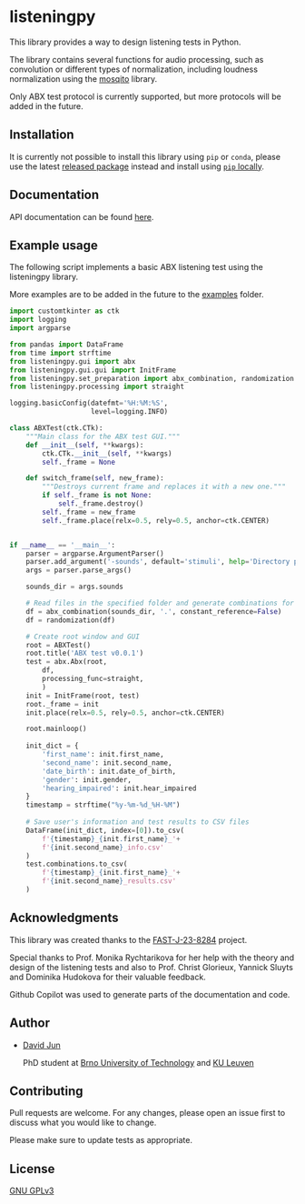 # listeningpy

This library provides a way to design listening tests in Python.

The library contains several functions for audio processing, such as convolution or different types of normalization, including loudness normalization using the [mosqito](https://github.com/Eomys/MoSQITo) library.  

Only ABX test protocol is currently supported, but more protocols will be added in the future.

## Installation

It is currently not possible to install this library using `pip` or `conda`, please use the latest [released package](https://github.com/vyhyb/listeningpy/releases) instead and install using [`pip` locally](https://packaging.python.org/en/latest/tutorials/installing-packages/).

## Documentation

API documentation can be found [here](https://vyhyb.github.io/listeningpy/).

## Example usage

The following script implements a basic ABX listening test using the listeningpy library.

More examples are to be added in the future to the [examples](https://github.com/vyhyb/listeningpy/examples) folder.

```python
import customtkinter as ctk
import logging
import argparse

from pandas import DataFrame
from time import strftime
from listeningpy.gui import abx
from listeningpy.gui.gui import InitFrame
from listeningpy.set_preparation import abx_combination, randomization
from listeningpy.processing import straight

logging.basicConfig(datefmt='%H:%M:%S',
                    level=logging.INFO)

class ABXTest(ctk.CTk):
    """Main class for the ABX test GUI."""
    def __init__(self, **kwargs):
        ctk.CTk.__init__(self, **kwargs)
        self._frame = None

    def switch_frame(self, new_frame):
        """Destroys current frame and replaces it with a new one."""
        if self._frame is not None:
            self._frame.destroy()
        self._frame = new_frame
        self._frame.place(relx=0.5, rely=0.5, anchor=ctk.CENTER)


if __name__ == '__main__':
    parser = argparse.ArgumentParser()
    parser.add_argument('-sounds', default='stimuli', help='Directory path for sounds')
    args = parser.parse_args()

    sounds_dir = args.sounds

    # Read files in the specified folder and generate combinations for ABX test
    df = abx_combination(sounds_dir, '.', constant_reference=False)
    df = randomization(df)

    # Create root window and GUI
    root = ABXTest()
    root.title('ABX test v0.0.1')
    test = abx.Abx(root,
        df, 
        processing_func=straight,
        )
    init = InitFrame(root, test)
    root._frame = init
    init.place(relx=0.5, rely=0.5, anchor=ctk.CENTER)

    root.mainloop()
    
    init_dict = {
        'first_name': init.first_name,
        'second_name': init.second_name,
        'date_birth': init.date_of_birth,
        'gender': init.gender,
        'hearing_impaired': init.hear_impaired
    }
    timestamp = strftime("%y-%m-%d_%H-%M")
    
    # Save user's information and test results to CSV files
    DataFrame(init_dict, index=[0]).to_csv(
        f'{timestamp}_{init.first_name}_'+
        f'{init.second_name}_info.csv'
    )
    test.combinations.to_csv(
        f'{timestamp}_{init.first_name}_'+
        f'{init.second_name}_results.csv'
    )
```

## Acknowledgments

This library was created thanks to the [FAST-J-23-8284](https://www.vut.cz/vav/projekty/detail/35091) project.

Special thanks to Prof. Monika Rychtarikova for her help with the theory and design of the listening tests and also to Prof. Christ Glorieux, Yannick Sluyts and Dominika Hudokova for their valuable feedback.

Github Copilot was used to generate parts of the documentation and code.

## Author

- [David Jun](https://www.fce.vutbr.cz/o-fakulte/lide/david-jun-12801/)
  
  PhD student at [Brno University of Technology](https://www.vutbr.cz/en/) and [KU Leuven](https://www.kuleuven.be/english/)

## Contributing

Pull requests are welcome. For any changes, please open an issue first
to discuss what you would like to change.

Please make sure to update tests as appropriate.

## License

[GNU GPLv3](https://choosealicense.com/licenses/gpl-3.0/)
